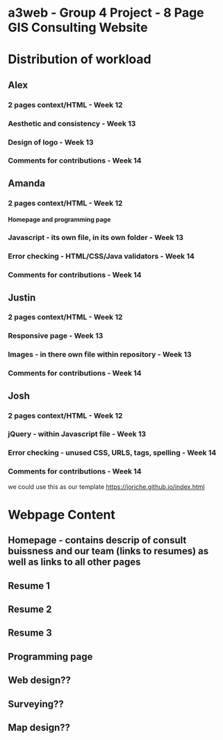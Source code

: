 # a3web - Group 4 Project - 8 Page GIS Consulting Website

# Distribution of workload

## Alex
### 2 pages context/HTML - Week 12
### Aesthetic and consistency - Week 13
### Design of logo - Week 13
### Comments for contributions - Week 14

## Amanda
### 2 pages context/HTML - Week 12
#### Homepage and programming page
### Javascript - its own file, in its own folder - Week 13
### Error checking - HTML/CSS/Java validators - Week 14
### Comments for contributions - Week 14

## Justin
### 2 pages context/HTML - Week 12
### Responsive page - Week 13
### Images - in there own file within repository - Week 13
### Comments for contributions - Week 14

## Josh
### 2 pages context/HTML - Week 12
### jQuery - within Javascript file - Week 13
### Error checking - unused CSS, URLS, tags, spelling - Week 14
### Comments for contributions - Week 14
we could use this as our template https://joriche.github.io/index.html

# Webpage Content
## Homepage - contains descrip of consult buissness and our team (links to resumes) as well as links to all other pages
## Resume 1
## Resume 2
## Resume 3
## Programming page
## Web design??
## Surveying??
## Map design?? 

